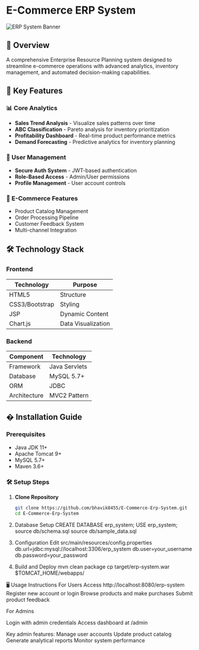 # E-Commerce ERP System

![ERP System Banner](https://via.placeholder.com/1200x400?text=E-Commerce+ERP+System) 

## 📌 Overview
A comprehensive Enterprise Resource Planning system designed to streamline e-commerce operations with advanced analytics, inventory management, and automated decision-making capabilities.

## 🚀 Key Features

### 📊 Core Analytics
- **Sales Trend Analysis** - Visualize sales patterns over time
- **ABC Classification** - Pareto analysis for inventory prioritization
- **Profitability Dashboard** - Real-time product performance metrics
- **Demand Forecasting** - Predictive analytics for inventory planning

### 👥 User Management
- **Secure Auth System** - JWT-based authentication
- **Role-Based Access** - Admin/User permissions
- **Profile Management** - User account controls

### 🛒 E-Commerce Features
- Product Catalog Management
- Order Processing Pipeline
- Customer Feedback System
- Multi-channel Integration

## 🛠️ Technology Stack

### Frontend
| Technology | Purpose |
|------------|---------|
| HTML5 | Structure |
| CSS3/Bootstrap | Styling |
| JSP | Dynamic Content |
| Chart.js | Data Visualization |

### Backend
| Component | Technology |
|-----------|------------|
| Framework | Java Servlets |
| Database | MySQL 5.7+ |
| ORM | JDBC |
| Architecture | MVC2 Pattern |

## � Installation Guide

### Prerequisites
- Java JDK 11+
- Apache Tomcat 9+
- MySQL 5.7+
- Maven 3.6+

### 🛠 Setup Steps
1. **Clone Repository**
   ```bash
   git clone https://github.com/bhavik8455/E-Commerce-Erp-System.git
   cd E-Commerce-Erp-System
2. Database Setup
  CREATE DATABASE erp_system;
  USE erp_system;
  source db/schema.sql
  source db/sample_data.sql
3. Configuration
  Edit src/main/resources/config.properties
  db.url=jdbc:mysql://localhost:3306/erp_system
  db.user=your_username
  db.password=your_password

4. Build and Deploy
   mvn clean package
  cp target/erp-system.war $TOMCAT_HOME/webapps/

🖥️ Usage Instructions
For Users
  Access http://localhost:8080/erp-system
  Register new account or login
  Browse products and make purchases
  Submit product feedback

For Admins

Login with admin credentials
Access dashboard at /admin

Key admin features:
  Manage user accounts
  Update product catalog
  Generate analytical reports
  Monitor system performance
